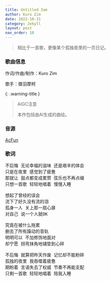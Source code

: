 ```yaml
---
title: Untitled 3am
author: Kuro Zim
date: 2022-10-31
category: Jekyll
layout: post
nav_order: 10
---
```


>  相比于一首歌，更像某个孤独夜里的一页日记。

### 歌曲信息

作词/作曲/制作：Kuro Zim

歌手：徵羽摩柯

{: .warning-title }

> AIGC注意
>
> 本作包括由AI生成的曲绘。

### 音源

[AcFun](https://www.acfun.cn/v/ac39479070)

### 歌词

<pre>
不后悔 无论幸福的滋味 还是艰辛的体会
只是在夜里 感觉到了疲惫
那就让 鼓点都变成累赘 弦乐也不再点缀
只想一首歌 轻轻地唱着 慢慢入睡

想起了曾经的误会
流下了好久没有流的泪
孤身一人 关上那一扇心扉
对自己 说一个人就OK

究竟在被什么拖累
删去了所有躁动的音轨
明明可以 不加修饰地面对
却宁愿 拐弯抹角地铺垫到心碎

不后悔 就算把昨天作废 记忆却不能粉碎
孤独的夜里 我吞噬着疲惫
期盼着 言语失去了权威 节奏不再能支配
只剩一首歌 轻轻地唱着 陪我入睡</pre>